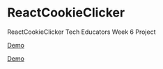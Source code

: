 # ReactCookieClicker
ReactCookieClicker
Tech Educators Week 6 Project

[Demo]([docs/CONTRIBUTING.md](https://pages.github.com/](https://react-cookie-clicker-smoky.vercel.app/)https://react-cookie-clicker-smoky.vercel.app/))

[Demo]([https://pages.github.com/](https://react-cookie-clicker-smoky.vercel.app/)https://react-cookie-clicker-smoky.vercel.app/)
